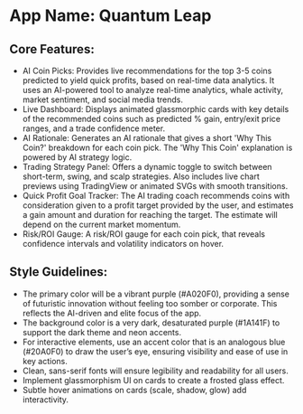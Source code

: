 # **App Name**: Quantum Leap

## Core Features:

- AI Coin Picks: Provides live recommendations for the top 3-5 coins predicted to yield quick profits, based on real-time data analytics. It uses an AI-powered tool to analyze real-time analytics, whale activity, market sentiment, and social media trends.
- Live Dashboard: Displays animated glassmorphic cards with key details of the recommended coins such as predicted % gain, entry/exit price ranges, and a trade confidence meter.
- AI Rationale: Generates an AI rationale that gives a short 'Why This Coin?' breakdown for each coin pick. The 'Why This Coin' explanation is powered by AI strategy logic.
- Trading Strategy Panel: Offers a dynamic toggle to switch between short-term, swing, and scalp strategies. Also includes live chart previews using TradingView or animated SVGs with smooth transitions.
- Quick Profit Goal Tracker: The AI trading coach recommends coins with consideration given to a profit target provided by the user, and estimates a gain amount and duration for reaching the target. The estimate will depend on the current market momentum.
- Risk/ROI Gauge: A risk/ROI gauge for each coin pick, that reveals confidence intervals and volatility indicators on hover.

## Style Guidelines:

- The primary color will be a vibrant purple (#A020F0), providing a sense of futuristic innovation without feeling too somber or corporate. This reflects the AI-driven and elite focus of the app.
- The background color is a very dark, desaturated purple (#1A141F) to support the dark theme and neon accents.
- For interactive elements, use an accent color that is an analogous blue (#20A0F0) to draw the user’s eye, ensuring visibility and ease of use in key actions.
- Clean, sans-serif fonts will ensure legibility and readability for all users.
- Implement glassmorphism UI on cards to create a frosted glass effect.
- Subtle hover animations on cards (scale, shadow, glow) add interactivity.